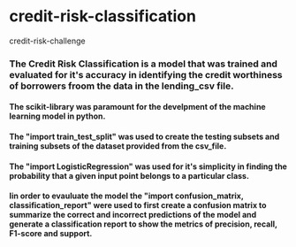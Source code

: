 # credit-risk-classification
credit-risk-challenge
### The Credit Risk Classification is a model that was trained and evaluated for it's accuracy in identifying the credit worthiness of borrowers froom the data in the lending_csv file.

#### The scikit-library was paramount for the develpment of the machine learning model in python. 
#### The "import train_test_split" was used to create the testing subsets and training subsets of the dataset provided from the csv_file.
#### The "import LogisticRegression" was used for it's simplicity in finding the probability that a given input point belongs to a particular class.
#### Iin order to evauluate the model the "import confusion_matrix, classification_report" were used to first create a confusion matrix to summarize the correct and incorrect predictions of the model and generate a classification report to show the metrics of precision, recall, F1-score and support. 
